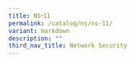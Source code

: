 ```yaml
---
title: NS᠆11
permalink: /catalog/ns/ns-11/
variant: markdown
description: ""
third_nav_title: Network Security
---
```

